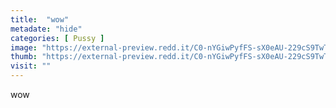```yaml
---
title:  "wow"
metadate: "hide"
categories: [ Pussy ]
image: "https://external-preview.redd.it/C0-nYGiwPyfFS-sX0eAU-229cS9TwTzfDRHuvWGcm_E.jpg?auto=webp&s=3fc2cec6ab80ba2e0adae02ddf9963665ae6929d"
thumb: "https://external-preview.redd.it/C0-nYGiwPyfFS-sX0eAU-229cS9TwTzfDRHuvWGcm_E.jpg?width=640&crop=smart&auto=webp&s=7707a48f0290f60d4b48171c6109a60702b4cd31"
visit: ""
---
```

wow
